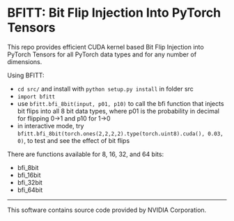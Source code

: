 # BFITT: Bit Flip Injection Into PyTorch Tensors
This repo provides efficient CUDA kernel based Bit Flip Injection into PyTorch Tensors for all PyTorch data types and for any number of dimensions.

Using BFITT:
- ```cd src/``` and install with ```python setup.py install``` in folder src
- ```import bfitt```
- use ```bfitt.bfi_8bit(input, p01, p10)``` to call the bfi function that injects bit flips into all 8 bit data types, where p01 is the probability in decimal for flipping 0->1 and p10 for 1->0
- in interactive mode, try ```bfitt.bfi_8bit(torch.ones(2,2,2,2).type(torch.uint8).cuda(), 0.03, 0)```, to test and see the effect of bit flips

There are functions available for 8, 16, 32, and 64 bits:
- bfi_8bit
- bfi_16bit
- bfi_32bit
- bfi_64bit

---
This software contains source code provided by NVIDIA Corporation.

